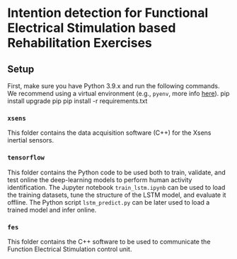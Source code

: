 # Intention detection for Functional Electrical Stimulation based Rehabilitation Exercises

## Setup

First, make sure you have Python 3.9.x and run the following commands. We recommend using a virtual environment (e.g., `pyenv`, more info [here](https://realpython.com/intro-to-pyenv/)).
    pip install upgrade pip
    pip install -r requirements.txt

### `xsens`

This folder contains the data acquisition software (C++) for the Xsens inertial sensors.

### `tensorflow`

This folder contains the Python code to be used both to train, validate, and test online the deep-learning models to perform human activity identification. The Jupyter notebook `train_lstm.ipynb` can be used to load the training datasets, tune the structure of the LSTM model, and evaluate it offline. The Python script `lstm_predict.py` can be later used to load a trained model and infer online.

### `fes`

This folder contains the C++ software to be used to communicate the Function Electrical Stimulation control unit.
